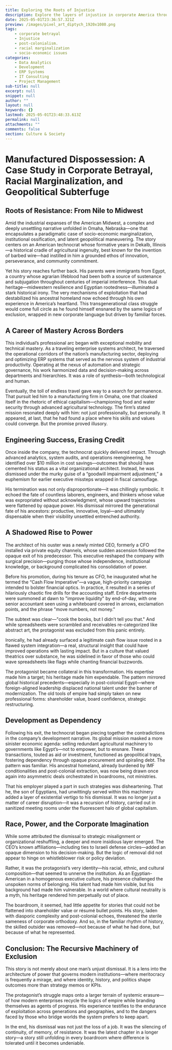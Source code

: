 ```yaml
---
title: Exploring the Roots of Injustice
description: Explore the layers of injustice in corporate America through a case study of betrayal, racial marginalization, and the fight for recognition.
date: 2025-05-01T23:36:57.321Z
preview: /images/pixel_art_diptych_1920x1080.png
tags:
    - corporate betrayal
    - Injustice
    - post-colonialism.
    - racial marginalization
    - socio-economic issues
categories:
    - Data Analytics
    - Development
    - ERP Systems
    - IT Consulting
    - Project Management
sub-title: null
excerpt: null
snippet: null
author: ""
layout: null
keywords: {}
lastmod: 2025-05-01T23:48:33.613Z
permalink: null
attachments: ""
comments: false
section: Culture & Society
---
```


# Manufactured Dispossession: A Case Study in Corporate Betrayal, Racial Marginalization, and Geopolitical Subterfuge

## Roots of Resistance: From Nile to Midwest

Amid the industrial expanses of the American Midwest, a complex and deeply unsettling narrative unfolded in Omaha, Nebraska—one that encapsulates a paradigmatic case of socio-economic marginalization, institutional ossification, and latent geopolitical maneuvering. The story centers on an American technocrat whose formative years in Dekalb, Illinois—a historical cradle of agricultural ingenuity, best known for the invention of barbed wire—had instilled in him a grounded ethos of innovation, perseverance, and community commitment.

Yet his story reaches further back. His parents were immigrants from Egypt, a country whose agrarian lifeblood had been both a source of sustenance and subjugation throughout centuries of imperial interference. This dual heritage—midwestern resilience and Egyptian rootedness—illuminated a stark historical irony. The very mechanisms of exploitation that had destabilized his ancestral homeland now echoed through his own experience in America’s heartland. This transgenerational class struggle would come full circle as he found himself ensnared by the same logics of exclusion, wrapped in new corporate language but driven by familiar forces.

## A Career of Mastery Across Borders

This individual’s professional arc began with exceptional mobility and technical mastery. As a traveling enterprise systems architect, he traversed the operational corridors of the nation’s manufacturing sector, deploying and optimizing ERP systems that served as the nervous system of industrial productivity. Operating at the nexus of automation and strategic governance, his work harmonized data and decision-making across departments and hierarchies. It was a role of synthesis—both technological and human.

Eventually, the toll of endless travel gave way to a search for permanence. That pursuit led him to a manufacturing firm in Omaha, one that cloaked itself in the rhetoric of ethical capitalism—championing food and water security through advanced agricultural technology. The firm’s stated mission resonated deeply with him: not just professionally, but personally. It appeared, at last, that he had found a place where his skills and values could converge. But the promise proved illusory.

## Engineering Success, Erasing Credit

Once inside the company, the technocrat quickly delivered impact. Through advanced analytics, system audits, and operations reengineering, he identified over \$10 million in cost savings—outcomes that should have cemented his status as a vital organizational architect. Instead, he was dismissed under the murky guise of a “goodwill impairment adjustment,” a euphemism for earlier executive missteps wrapped in fiscal camouflage.

His termination was not only disproportionate—it was chillingly symbolic. It echoed the fate of countless laborers, engineers, and thinkers whose value was expropriated without acknowledgment, whose upward trajectories were flattened by opaque power. His dismissal mirrored the generational fate of his ancestors: productive, innovative, loyal—and ultimately dispensable when their visibility unsettled entrenched authority.

## A Shadowed Rise to Power

The architect of his ouster was a newly minted CEO, formerly a CFO installed via private equity channels, whose sudden ascension followed the opaque exit of his predecessor. This executive reshaped the company with surgical precision—purging those whose independence, institutional knowledge, or background complicated his consolidation of power.

Before his promotion, during his tenure as CFO, he inaugurated what he termed the “Cash Flow Imperative”—a vague, high-priority campaign intended to bolster financial optics. In practice, it resulted in a series of hilariously chaotic fire drills for the accounting staff. Entire departments were summoned at dawn to "improve liquidity" by end-of-day, with one senior accountant seen using a whiteboard covered in arrows, exclamation points, and the phrase "move numbers, not money."

The subtext was clear—"cook the books, but I didn’t tell you that." And while spreadsheets were scrambled and receivables re-categorized like abstract art, the protagonist was excluded from this panic entirely.

Ironically, he had already surfaced a legitimate cash flow issue rooted in a flawed system integration—a real, structural insight that could have improved operations with lasting impact. But in a culture that valued theatrics over substance, he was sidelined in favor of those who could wave spreadsheets like flags while chanting financial buzzwords.

The protagonist became collateral in this transformation. His expertise made him a target; his heritage made him expendable. The pattern mirrored global historical precedents—especially in post-colonial Egypt—where foreign-aligned leadership displaced national talent under the banner of modernization. The old tools of empire had simply taken on new professional forms: shareholder value, board confidence, strategic restructuring.

## Development as Dependency

Following his exit, the technocrat began piecing together the contradictions in the company’s development narrative. Its global mission masked a more sinister economic agenda: selling redundant agricultural machinery to governments like Egypt’s—not to empower, but to ensnare. These transactions, touted as aid or investment, functioned as geopolitical traps, fostering dependency through opaque procurement and spiraling debt. The pattern was familiar. His ancestral homeland, already burdened by IMF conditionalities and post-colonial extraction, was now being drawn once again into asymmetric deals orchestrated in boardrooms, not ministries.

That his employer played a part in such strategies was disheartening. That he, the son of Egyptians, had unwittingly served within this machinery added a layer of existential vertigo to his dismissal. It was no longer just a matter of career disruption—it was a recursion of history, carried out in sanitized meeting rooms under the fluorescent halo of global capitalism.

## Race, Power, and the Corporate Imagination

While some attributed the dismissal to strategic misalignment or organizational reshuffling, a deeper and more insidious layer emerged. The CEO’s known affiliations—including ties to Israeli defense circles—added an opaque dimension to his decision-making. But the logic of removal did not appear to hinge on whistleblower risk or policy deviation.

Rather, it was the protagonist’s very identity—his racial, ethnic, and cultural composition—that seemed to unnerve the institution. As an Egyptian-American in a homogenous executive culture, his presence challenged the unspoken norms of belonging. His talent had made him visible, but his background had made him vulnerable. In a world where cultural neutrality is a myth, his heritage rendered him perpetually out of place.

The boardroom, it seemed, had little appetite for stories that could not be flattened into shareholder value or résumé bullet points. His story, laden with diasporic complexity and post-colonial echoes, threatened the sterile sameness of corporate orthodoxy. And so, in the familiar rhythm of history, the skilled outsider was removed—not because of what he had done, but because of what he represented.

## Conclusion: The Recursive Machinery of Exclusion

This story is not merely about one man’s unjust dismissal. It is a lens into the architecture of power that governs modern institutions—where meritocracy is frequently a mirage, and where identity, history, and politics shape outcomes more than strategy memos or KPIs.

The protagonist’s struggle maps onto a larger terrain of systemic erasure—of how modern enterprises recycle the logics of empire while branding themselves as agents of progress. His experience testifies to the endurance of exploitation across generations and geographies, and to the dangers faced by those who bridge worlds the system prefers to keep apart.

In the end, his dismissal was not just the loss of a job. It was the silencing of continuity, of memory, of resistance. It was the latest chapter in a longer story—a story still unfolding in every boardroom where difference is tolerated until it becomes undeniable.
